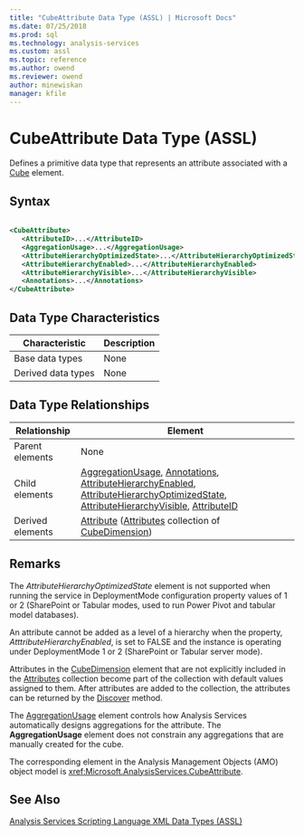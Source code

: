 ```yaml
---
title: "CubeAttribute Data Type (ASSL) | Microsoft Docs"
ms.date: 07/25/2018
ms.prod: sql
ms.technology: analysis-services
ms.custom: assl
ms.topic: reference
ms.author: owend
ms.reviewer: owend
author: minewiskan
manager: kfile
---
```

# CubeAttribute Data Type (ASSL)

  Defines a primitive data type that represents an attribute associated with a [Cube](../objects/cube-element-assl.md) element.  
  
## Syntax  
  
```xml  
  
<CubeAttribute>  
   <AttributeID>...</AttributeID>  
   <AggregationUsage>...</AggregationUsage>  
   <AttributeHierarchyOptimizedState>...</AttributeHierarchyOptimizedState>  
   <AttributeHierarchyEnabled>...</AttributeHierarchyEnabled>  
   <AttributeHierarchyVisible>...</AttributeHierarchyVisible>  
   <Annotations>...</Annotations>  
</CubeAttribute>  
```  
  
## Data Type Characteristics  
  
|Characteristic|Description|  
|--------------------|-----------------|  
|Base data types|None|  
|Derived data types|None|  
  
## Data Type Relationships  
  
|Relationship|Element|  
|------------------|-------------|  
|Parent elements|None|  
|Child elements|[AggregationUsage](../properties/aggregationusage-element-assl.md), [Annotations](../collections/annotations-element-assl.md), [AttributeHierarchyEnabled](../properties/attributehierarchyenabled-element-assl.md), [AttributeHierarchyOptimizedState](../properties/attributehierarchyoptimizedstate-element-assl.md), [AttributeHierarchyVisible](../properties/attributehierarchyvisible-element-assl.md), [AttributeID](../properties/attributeid-element-assl.md)|  
|Derived elements|[Attribute](../objects/attribute-element-assl.md) ([Attributes](../collections/attributes-element-assl.md) collection of [CubeDimension](cubedimension-data-type-assl.md))|  
  
## Remarks  
 The *AttributeHierarchyOptimizedState* element is not supported when running the service in DeploymentMode configuration property values of 1 or 2 (SharePoint or Tabular modes, used to run Power Pivot and tabular model databases).  
  
 An attribute cannot be added as a level of a hierarchy when the property, *AtttributeHierarchyEnabled*, is set to FALSE and the instance is operating under DeploymentMode 1 or 2 (SharePoint or Tabular server mode).  
  
 Attributes in the [CubeDimension](cubedimension-data-type-assl.md) element that are not explicitly included in the [Attributes](../collections/attributes-element-assl.md) collection become part of the collection with default values assigned to them. After attributes are added to the collection, the attributes can be returned by the [Discover](../../../analysis-services/xmla/xml-elements-methods-discover.md) method.  
  
 The [AggregationUsage](../properties/aggregationusage-element-assl.md) element controls how Analysis Services automatically designs aggregations for the attribute. The **AggregationUsage** element does not constrain any aggregations that are manually created for the cube.  
  
 The corresponding element in the Analysis Management Objects (AMO) object model is <xref:Microsoft.AnalysisServices.CubeAttribute>.  
  
## See Also  
 [Analysis Services Scripting Language XML Data Types &#40;ASSL&#41;](analysis-services-scripting-language-xml-data-types-assl.md)  
  
  

